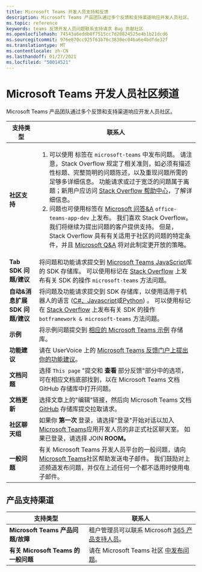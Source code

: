 ```yaml
---
title: Microsoft Teams 开发人员支持和反馈
description: Microsoft Teams 产品团队通过多个反馈和支持渠道响应开发人员社区。
ms.topic: reference
keywords: teams 反馈开发人员问题联系支持请求 Bug 贡献社区
ms.openlocfilehash: 74543a6eddb0f7515cc7d20824525e4b1b21dcd6
ms.sourcegitcommit: 976e870cc925f61b76c3830ec04ba6e4bdfde32f
ms.translationtype: MT
ms.contentlocale: zh-CN
ms.lasthandoff: 01/27/2021
ms.locfileid: "50014521"
---
```

# <a name="microsoft-teams-developer-community-channels"></a>Microsoft Teams 开发人员社区频道

Microsoft Teams 产品团队通过多个反馈和支持渠道响应开发人员社区。


|            **支持类型**            |               **联系人**                                                                                  |
|-----------------------------------------------------|---------------------------------------------------------------------------------------------------------------------------------------------------------------------------------------------------------------------------------------------------------------------------------------------------------------------------------------------------------------------------------------------------------------------------------------------------------------------------------------------------|
|         **社区支持**          |<ol><li> 可以使用 [](https://stackoverflow.com/questions/tagged/microsoft-teams) 标签在 `microsoft-teams` 中发布问题。 请注意，Stack Overflow 规定了相关准则，如必须有描述性标题、完整简明的问题陈述，以及重现问题所需的足够多详细信息。 功能请求或过于宽泛的问题属于离题；新用户应访问 [Stack Overflow 帮助中心](https://stackoverflow.com/help/how-to-ask)，了解详细信息。</li>                                                                                                                                                                       <li> 问题也可使用标签在 [Microsoft 问答&A](/answers/topics/office-teams-app-dev.html) `office-teams-app-dev` 上发布。 我们喜欢 Stack Overflow。 我们将继续为提出问题的客户提供支持。 但是，Stack Overflow 具有有关适用于社区的问题的特定条件，并且 [Microsoft Q&A](/answers/topics/office-teams-app-dev.html) 将对此制定更开放的策略。  </li> </ol>                                                                                                  |
|        **Tab SDK 问题/建议**        |  将问题和功能请求提交到 [Microsoft Teams JavaScript](https://github.com/OfficeDev/microsoft-teams-library-js/issues)库的 SDK 存储库。 可以使用标记在 [Stack Overflow](https://stackoverflow.com/questions/tagged/microsoft-teams) 上发布有关 SDK 的操作 `microsoft-teams` 方法问题。                                                                                                                                                                                                                       |
|            **自动&消息扩展 SDK 问题/建议**             |       将问题及功能请求提交到 SDK 存储库，以使用适用于机器人的语言 ([C#、Javascript](https://github.com/Microsoft/botbuilder-dotnet/)或[Python](https://github.com/Microsoft/botbuilder-python)) 。 [](https://github.com/Microsoft/botbuilder-js) 可以使用标记在 [Stack Overflow](https://stackoverflow.com/questions/tagged/botframework%20microsoft-teams) 上发布有关 SDK 的操作 `botframework & microsoft-teams` 方法问题。                                                                                            |
| **示例** |             将示例问题提交到 [相应的 Microsoft Teams 示例](/microsoftteams/platform/tutorials/code-samples) 存储库。                                                                                                                                                                                            |
| **功能建议**             |      请在 UserVoice 上的 [Microsoft Teams 反馈门户上提出你的功能建议](https://microsoftteams.uservoice.com/forums/555103-public-preview/category/182881-developer-platform)。                                                                                                                                                            |
|        **文档问题**        |                                                                                                                                                                      选择 `This page` "提交和 **查看** 部分反馈"部分中的选项，可在相应文档底部找到，以在 [](https://github.com/MicrosoftDocs/msteams-docs/issues)Microsoft Teams 文档 GitHub 存储库中打开问题。                                                                                                                                                                      |
|       **文档更新**        | 选择文章上的"编辑"链接，然后向 Microsoft Teams 文档 [GitHub](https://github.com/MicrosoftDocs/msteams-docs) 存储库提交拉取请求。                                                                                                                                                                      |
|       **社区聊天组**        | 如果你 **第一次** 登录，请选择"登录"开始对话以加入 [Microsoft Teams](https://gitter.im/OfficeDev/MicrosoftTeamsAppDev)应用开发人员的非正式社区聊天室。 如果已登录，请选择 JOIN **ROOM。** |
|          **一般问题**         |          有关 Microsoft Teams 开发人员平台的一般问题，请向 [Microsoft Teams](mailto:microsoftteamsdev@microsoft.com)社区帮助发送电子邮件。 我们鼓励对上述频道发布问题，并仅在上述任何一个都不适用时使用电子邮件。                                                                                                                                                                          |

## <a name="product-support-channels"></a>产品支持渠道
|            **支持类型**            |               **联系人**                                                                                  |
|-----------------------------------------------------|---------------------------------------------------------------------------------------------------------------------------------------------------------------------------------------------------------------------------------------------------------------------------------------------------------------------------------------------------------------------------------------------------------------------------------------------------------------------------------------------------|
|         **Microsoft Teams 产品问题/故障**          | 租户管理员可以联系 Microsoft [365 产品支持人员](/microsoft-365/admin/contact-support-for-business-products)。                                                            |
|        **有关 Microsoft Teams 的一般问题**        |  请在 Microsoft Teams 社区 [中发布问题](https://answers.microsoft.com/en-us/msteams/forum)。               |                                                                                                                                                         
